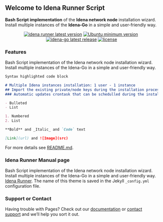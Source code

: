 ## Welcome to Idena Runner Script

<p align="justify"><b>Bash Script implementation</b> of the <b>Idena network node</b> installation wizard. <br> Install multiple instances of the <b>Idena-Go</b> in a simple and user-friendly way.</p>

<p align="center"><a href="https://github.com/ltraveler/idena-runner/releases/latest" target="_blank"><img src="https://img.shields.io/badge/version-v0.2.2-blue?style=for-the-badge&logo=none" alt="idena runner latest version" /></a>&nbsp;<a href="https://wiki.ubuntu.com/FocalFossa/ReleaseNotes" target="_blank"><img src="https://img.shields.io/badge/Ubuntu-20.04(LTS)+-00ADD8?style=for-the-badge&logo=none" alt="Ubuntu minimum version" /></a>&nbsp;<a href="https://github.com/ltraveler/idena-runner/blob/main/CHANGELOG.md" target="_blank"><img src="https://img.shields.io/badge/Build-Stable-success?style=for-the-badge&logo=none" alt="idena-go latest release" /></a>&nbsp;<a href="https://www.gnu.org/licenses/quick-guide-gplv3.html" target="_blank"><img src="https://img.shields.io/badge/license-GPL3.0-red?style=for-the-badge&logo=none" alt="license" /></a></p>

### Features

Bash Script implementation of the Idena network node installation wizard.
Install multiple instances of the Idena-Go in a simple and user-friendly way.

```markdown
Syntax highlighted code block

# Multiple Idena instances installation: 1 user - 1 instance
## Import the existing private/node keys during the installation process
### Automatic updates crontask that can be schedulled during the installation process

- Bulleted
- List

1. Numbered
2. List

**Bold** and _Italic_ and `Code` text

[Link](url) and ![Image](src)
```

For more details see [README.md](https://github.com/ltraveler/idena-runner/blob/main/README.md).

### Idena Runner Manual page

Bash Script implementation of the Idena network node installation wizard.
Install multiple instances of the Idena-Go in a simple and user-friendly way. [Idena Runner](https://github.com/ltraveler/idena-runner). The name of this theme is saved in the Jekyll `_config.yml` configuration file.

### Support or Contact

Having trouble with Pages? Check out our [documentation](https://github.com/ltraveler/idena-runner/blob/main/README.md) or [contact support](https://t.me/ltrvlr) and we’ll help you sort it out.
